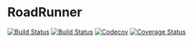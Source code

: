 # RoadRunner

[![Build Status](https://travis-ci.com/Lukez-pi/RoadRunner.jl.svg?branch=master)](https://travis-ci.com/Lukez-pi/RoadRunner.jl)
[![Build Status](https://ci.appveyor.com/api/projects/status/github/Lukez-pi/RoadRunner.jl?svg=true)](https://ci.appveyor.com/project/Lukez-pi/roadrunner-jl)
[![Codecov](https://codecov.io/gh/Lukez-pi/RoadRunner.jl/branch/master/graph/badge.svg)](https://codecov.io/gh/Lukez-pi/RoadRunner.jl)
[![Coverage Status](https://coveralls.io/repos/github/Lukez-pi/RoadRunner.jl/badge.svg?branch=master)](https://coveralls.io/github/Lukez-pi/RoadRunner.jl?branch=master)
